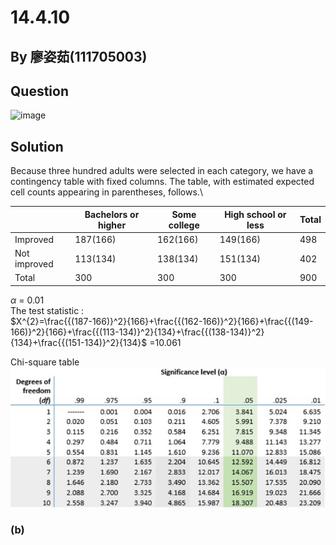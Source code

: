 # 14.4.10

## By 廖姿茹(111705003)

## Question
![image](https://github.com/HWTeng-Course/202402-Statistics/blob/main/Images/14.4.10)

## Solution

Because three hundred adults were selected in each category, we have a contingency table with fixed columns. The table, with estimated expected cell counts appearing in parentheses, follows.\

|               |Bachelors or higher|Some college|High school or less |Total   |
|---------------|-------------------|------------|--------------------|--------|
|Improved       |187(166)           |162(166)    |149(166)            |498     |
|Not improved   |113(134)           |138(134)    |151(134)            |402     |
|Total          |300                |300         |300                 |900     |

 $\alpha$ = 0.01\
The test statistic : \
$X^{2}=\frac{{(187-166)}^2}{166}+\frac{{(162-166)}^2}{166}+\frac{{(149-166)}^2}{166}+\frac{{(113-134)}^2}{134}+\frac{{(138-134)}^2}{134}+\frac{{(151-134)}^2}{134}$
      =10.061


 Chi-square table\
 ![image](https://github.com/HWTeng-Course/202402-Statistics/blob/main/Images/CST.jpg)

### (b)
